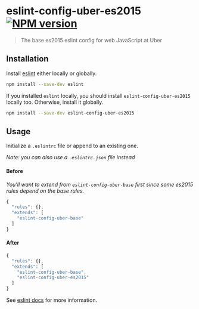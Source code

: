 # eslint-config-uber-es2015 [![NPM version][npm-image]][npm-url]

> The base es2015 eslint config for web JavaScript at Uber

## Installation

Install [eslint](https://www.github.com/eslint/eslint) either locally or globally.

```sh
npm install --save-dev eslint
```

If you installed `eslint` locally, you should install `eslint-config-uber-es2015` locally too. Otherwise, install it globally.

```sh
npm install --save-dev eslint-config-uber-es2015
```

## Usage

Initialize a `.eslintrc` file or append to an existing one.

*Note: you can also use a `.eslintrc.json` file instead*

#### Before

*You'll want to extend from `eslint-config-uber-base` first since some es2015 rules depend on the base rules.*

```js
{
  "rules": {},
  "extends": [
    "eslint-config-uber-base"
  ]
}
```

#### After

```js
{
  "rules": {},
  "extends": [
    "eslint-config-uber-base",
    "eslint-config-uber-es2015"
  ]
}
```

See [eslint docs](http://eslint.org/) for more information.

[npm-image]: https://badge.fury.io/js/eslint-config--uber-es2015.svg
[npm-url]: https://npmjs.org/package/eslint-config-uber-es2015